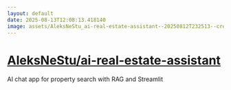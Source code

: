 ```yaml
---
layout: default
date: 2025-08-13T12:08:13.418140
image: assets/AleksNeStu_ai-real-estate-assistant--20250812T232513--cropped.png
---
```


# [AleksNeStu/ai-real-estate-assistant](https://github.com/AleksNeStu/ai-real-estate-assistant)

AI chat app for property search with RAG and Streamlit
